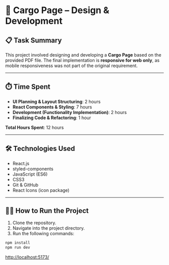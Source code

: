 # 🚚 Cargo Page – Design & Development

## 📋 Task Summary

This project involved designing and developing a **Cargo Page** based on the provided PDF file. The final implementation is **responsive for web only**, as mobile responsiveness was not part of the original requirement.

---

## ⏱️ Time Spent

- **UI Planning & Layout Structuring**: 2 hours
- **React Components & Styling**: 7 hours
- **Development (Functionality Implementation)**: 2 hours
- **Finalizing Code & Refactoring**: 1 hour

**Total Hours Spent**: 12 hours

---

## 🛠️ Technologies Used

- React.js
- styled-components
- JavaScript (ES6)
- CSS3
- Git & GitHub
- React Icons (icon package)

---

## 🧑‍💻 How to Run the Project

1. Clone the repository.
2. Navigate into the project directory.
3. Run the following commands:

```bash
npm install
npm run dev
```
[http://localhost:5173/](http://localhost:5173/)
